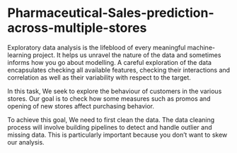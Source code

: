 # Pharmaceutical-Sales-prediction-across-multiple-stores

Exploratory data analysis is the lifeblood of every meaningful machine-learning project. It helps us unravel the nature of the data and sometimes informs how you go about modelling. A careful exploration of the data encapsulates checking all available features, checking their interactions and correlation as well as their variability with respect to the target. 

In this task, We seek to explore the behaviour of customers in the various stores. Our goal is to check how some measures such as promos and opening of new stores affect purchasing behavior. 

To achieve this goal, We need to first clean the data. The data cleaning process will involve building pipelines to detect and handle outlier and missing data. This is particularly important because you don’t want to skew our analysis. 

